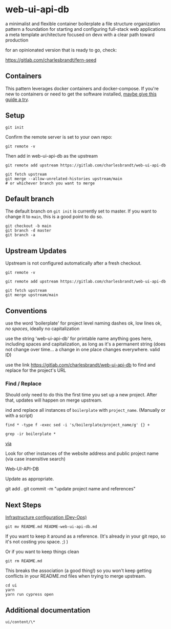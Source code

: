 # web-ui-api-db

a minimalist and flexible container boilerplate
a file structure organization pattern
a foundation for starting and configuring full-stack web applications
a meta template architecture
focused on devx with a clear path toward production

for an opinionated version that is ready to go, check:

https://gitlab.com/charlesbrandt/fern-seed

## Containers

This pattern leverages docker containers and docker-compose. If you're new to containers or need to get the software installed, [maybe give this guide a try](https://gitlab.com/charlesbrandt/public/-/blob/main/system/virtualization/docker.md).

## Setup

    git init

Confirm the remote server is set to your own repo:

    git remote -v

Then add in web-ui-api-db as the upstream

```
git remote add upstream https://gitlab.com/charlesbrandt/web-ui-api-db

git fetch upstream
git merge --allow-unrelated-histories upstream/main
# or whichever branch you want to merge
```

## Default branch

The default branch on `git init` is currently set to master.
If you want to change it to `main`, this is a good point to do so.

```
git checkout -b main
git branch -d master
git branch -a
```

## Upstream Updates

Upstream is not configured automatically after a fresh checkout.

```
git remote -v

git remote add upstream https://gitlab.com/charlesbrandt/web-ui-api-db

git fetch upstream
git merge upstream/main
```

## Conventions

use the word 'boilerplate' for project level naming
dashes ok, low lines ok, _no spaces_, ideally no capitalization

use the string 'web-ui-api-db' for printable name
anything goes here, including spaces and capitalization, as long as it's a permanent string (does not change over time... a change in one place changes everywhere. valid ID)

use the link
https://gitlab.com/charlesbrandt/web-ui-api-db
to find and replace for the project's URL

### Find / Replace

Should only need to do this the first time you set up a new project. After that, updates will happen on merge upstream.

ind and replace all instances of `boilerplate` with `project_name`. (Manually or with a script)

    find * -type f -exec sed -i 's/boilerplate/project_name/g' {} +

    grep -ir boilerplate *

[via](https://unix.stackexchange.com/questions/112023/how-can-i-replace-a-string-in-a-files/112024#112024)

Look for other instances of the website address and public project name (via case insensitive search)

Web-UI-API-DB

Update as appropriate.

git add .
git commit -m "update project name and references"

## Next Steps

[Infrastructure configuration (Dev-Ops)](docker-README.md)

    git mv README.md README-web-ui-api-db.md

If you want to keep it around as a reference. (It's already in your git repo, so it's not costing you space. ;) )

Or if you want to keep things clean

    git rm README.md

This breaks the association (a good thing!) so you won't keep getting conflicts in your README.md files when trying to merge upstream.

    cd ui
    yarn
    yarn run cypress open

## Additional documentation

    ui/content/\*
